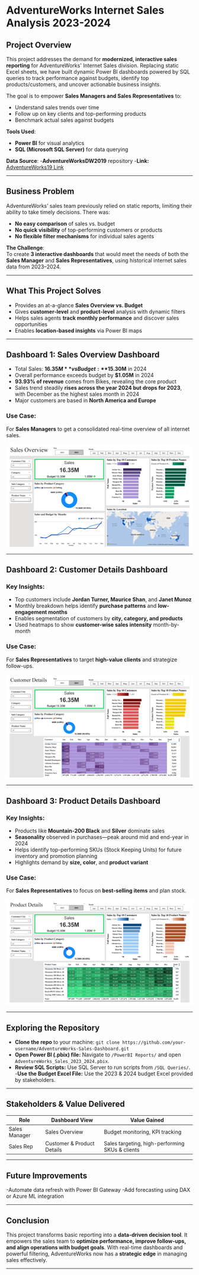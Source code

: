 # AdventureWorks Internet Sales Analysis 2023-2024

##  Project Overview

This project addresses the demand for **modernized, interactive sales reporting** for AdventureWorks' Internet Sales division. Replacing static Excel sheets, we have built dynamic Power BI dashboards 
powered by SQL queries to track performance against budgets, identify top products/customers, and uncover actionable business insights.

The goal is to empower **Sales Managers and Sales Representatives** to:
- Understand sales trends over time
- Follow up on key clients and top-performing products
- Benchmark actual sales against budgets

**Tools Used**:  
- **Power BI** for visual analytics  
- **SQL (Microsoft SQL Server)** for data querying  

**Data Source**:
-**AdventureWorksDW2019** repository
-**Link:** <a href="https://github.com/Microsoft/sql-server-samples/releases/download/adventureworks/AdventureWorksDW2019.bak">AdventureWorks19 Link</a>

---

##  Business Problem

AdventureWorks’ sales team previously relied on static reports, limiting their ability to take timely decisions. There was:
- **No easy comparison** of sales vs. budget
- **No quick visibility** of top-performing customers or products
- **No flexible filter mechanisms** for individual sales agents

**The Challenge**:  
To create **3 interactive dashboards** that would meet the needs of both the **Sales Manager** and **Sales Representatives**, using historical internet sales data from 2023–2024.

___


##  What This Project Solves

- Provides an at-a-glance **Sales Overview vs. Budget**
- Gives **customer-level** and **product-level** analysis with dynamic filters
- Helps sales agents **track monthly performance** and discover sales opportunities
- Enables **location-based insights** via Power BI maps

___

##  Dashboard 1: **Sales Overview Dashboard**

- Total Sales: **$16.35M** vs Budget: **$15.30M**  in 2024
- Overall performance exceeds budget by **$1.05M** in 2024
- **93.93% of revenue** comes from Bikes, revealing the core product
- Sales trend steadily **rises across the year 2024 but drops for 2023**, with December as the highest sales month in 2024
- Major customers are based in **North America and Europe**

###  Use Case:
For **Sales Managers** to get a consolidated real-time overview of all internet sales.

![Sales Overview](./Dashboards/Sales_Overview_image.jpg)

___

##  Dashboard 2: **Customer Details Dashboard**

###  Key Insights:

- Top customers include **Jordan Turner, Maurice Shan**, and **Janet Munoz**
- Monthly breakdown helps identify **purchase patterns** and **low-engagement months**
- Enables segmentation of customers by **city, category, and products**
- Used heatmaps to show **customer-wise sales intensity** month-by-month

###  Use Case:
For **Sales Representatives** to target **high-value clients** and strategize follow-ups.

![Customer Details](./Dashboards/Customer_Details_image.jpg)

___

##  Dashboard 3: **Product Details Dashboard**

###  Key Insights:

- Products like **Mountain-200 Black** and **Silver** dominate sales
- **Seasonality** observed in purchases—peak around mid and end-year in 2024
- Helps identify top-performing SKUs (Stock Keeping Units) for future inventory and promotion planning
- Highlights demand by **size, color**, and **product variant**

###  Use Case:
For **Sales Representatives** to focus on **best-selling items** and plan stock.

![Product Details](./Dashboards/Product_Details_image.jpg)

___

## Exploring the Repository

- **Clone the repo** to your machine:
 `git clone https://github.com/your-username/AdventureWorks-Sales-Dashboard.git`
- **Open Power BI (.pbix) file:**
  Navigate to `/PowerBI Reports/` and open `AdventureWorks_Sales_2023_2024.pbix`.
- **Review SQL Scripts:**
  Use SQL Server to run scripts from `/SQL Queries/`.
-**Use the Budget Excel File:**
  Use the 2023 & 2024 budget Excel provided by stakeholders.

___

## Stakeholders & Value Delivered

| Role          | Dashboard View             | Value Gained                                    |
| ------------- | -------------------------- | ----------------------------------------------- |
| Sales Manager | Sales Overview             | Budget monitoring, KPI tracking                 |
| Sales Rep     | Customer & Product Details | Sales targeting, high-performing SKUs & clients |


___

## Future Improvements

-Automate data refresh with Power BI Gateway
-Add forecasting using DAX or Azure ML integration


___

## Conclusion

This project transforms basic reporting into a **data-driven decision tool**. It empowers the sales team to **optimize performance, improve follow-ups, and align operations with budget goals**. With real-time dashboards and powerful filtering, AdventureWorks now has a **strategic edge** in managing sales effectively.

___
